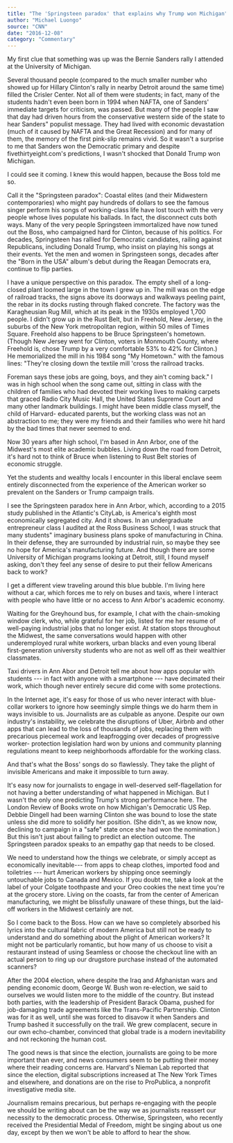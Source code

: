 ```yaml
---
title: "The 'Springsteen paradox' that explains why Trump won Michigan"
author: "Michael Luongo"
source: "CNN"
date: "2016-12-08"
category: "Commentary"
---
```


My first clue that something was up was the Bernie Sanders rally I attended at the University of Michigan.

Several thousand people (compared to the much smaller number who showed up for Hillary Clinton's rally in nearby Detroit around the same time) filled the Crisler Center. Not all of them were students; in fact, many of the students hadn't even been born in 1994 when NAFTA, one of Sanders' immediate targets for criticism, was passed. But many of the people I saw that day had driven hours from the conservative western side of the state to hear Sanders" populist message. They had lived with economic devastation (much of it caused by NAFTA and the Great Recession) and for many of them, the memory of the first pink-slip remains vivid. So it wasn't a surprise to me that Sanders won the Democratic primary and despite fivethirtyeight.com's predictions, I wasn't shocked that Donald Trump won Michigan.

I could see it coming. I knew this would happen, because the Boss told me so.

Call it the "Springsteen paradox": Coastal elites (and their Midwestern contemporaries) who might pay hundreds of dollars to see the famous singer perform his songs of working-class life have lost touch with the very people whose lives populate his ballads. In fact, the disconnect cuts both ways. Many of the very people Springsteen immortalized have now tuned out the Boss, who campaigned hard for Clinton, because of his politics. For decades, Springsteen has rallied for Democratic candidates, railing against Republicans, including Donald Trump, who insist on playing his songs at their events. Yet the men and women in Springsteen songs, decades after the "Born in the USA" album's debut during the Reagan Democrats era, continue to flip parties.

I have a unique perspective on this paradox. The empty shell of a long-closed plant loomed large in the town I grew up in. The mill was on the edge of railroad tracks, the signs above its doorways and walkways peeling paint, the rebar in its docks rusting through flaked concrete. The factory was the Karagheusian Rug Mill, which at its peak in the 1930s employed 1,700 people. I didn't grow up in the Rust Belt, but in Freehold, New Jersey, in the suburbs of the New York metropolitan region, within 50 miles of Times Square. Freehold also happens to be Bruce Springsteen's hometown. (Though New Jersey went for Clinton, voters in Monmouth County, where Freehold is, chose Trump by a very comfortable 53% to 42% for Clinton.) He memorialized the mill in his 1984 song "My Hometown." with the famous lines: "They're closing down the textile mill 'cross the railroad tracks.

Foreman says these jobs are going, boys, and they ain't coming back." I was in high school when the song came out, sitting in class with the children of families who had devoted their working lives to making carpets that graced Radio City Music Hall, the United States Supreme Court and many other landmark buildings. I might have been middle class myself, the child of Harvard- educated parents, but the working class was not an abstraction to me; they were my friends and their families who were hit hard by the bad times that never seemed to end.

Now 30 years after high school, I'm based in Ann Arbor, one of the Midwest's most elite academic bubbles. Living down the road from Detroit, it's hard not to think of Bruce when listening to Rust Belt stories of economic struggle.

Yet the students and wealthy locals I encounter in this liberal enclave seem entirely disconnected from the experience of the American worker so prevalent on the Sanders or Trump campaign trails.

I see the Springsteen paradox here in Ann Arbor, which, according to a 2015 study published in the Atlantic's CityLab, is America's eighth most economically segregated city. And it shows. In an undergraduate entrepreneur class I audited at the Ross Business School, I was struck that many students" imaginary business plans spoke of manufacturing in China. In their defense, they are surrounded by industrial ruin, so maybe they see no hope for America's manufacturing future. And though there are some University of Michigan programs looking at Detroit, still, I found myself asking, don't they feel any sense of desire to put their fellow Americans back to work?

I get a different view traveling around this blue bubble. I'm living here without a car, which forces me to rely on buses and taxis, where I interact with people who have little or no access to Ann Arbor's academic economy.

Waiting for the Greyhound bus, for example, I chat with the chain-smoking window clerk, who, while grateful for her job, listed for me her resume of well-paying industrial jobs that no longer exist. At station stops throughout the Midwest, the same conversations would happen with other underemployed rural white workers, urban blacks and even young liberal first-generation university students who are not as well off as their wealthier classmates.

Taxi drivers in Ann Abor and Detroit tell me about how apps popular with students --- in fact with anyone with a smartphone --- have decimated their work, which though never entirely secure did come with some protections.

In the Internet age, it's easy for those of us who never interact with blue- collar workers to ignore how seemingly simple things we do harm them in ways invisible to us. Journalists are as culpable as anyone. Despite our own industry's instability, we celebrate the disruptions of Uber, Airbnb and other apps that can lead to the loss of thousands of jobs, replacing them with precarious piecemeal work and leapfrogging over decades of progressive worker- protection legislation hard won by unions and community planning regulations meant to keep neighborhoods affordable for the working class.

And that's what the Boss' songs do so flawlessly. They take the plight of invisible Americans and make it impossible to turn away.

It's easy now for journalists to engage in well-deserved self-flagellation for not having a better understanding of what happened in Michigan. But I wasn't the only one predicting Trump's strong performance here. The London Review of Books wrote on how Michigan's Democratic US Rep. Debbie Dingell had been warning Clinton she was bound to lose the state unless she did more to solidify her position. (She didn't, as we know now, declining to campaign in a "safe" state once she had won the nomination.) But this isn't just about failing to predict an election outcome. The Springsteen paradox speaks to an empathy gap that needs to be closed.

We need to understand how the things we celebrate, or simply accept as economically inevitable--- from apps to cheap clothes, imported food and toiletries --- hurt American workers by shipping once seemingly untouchable jobs to Canada and Mexico. If you doubt me, take a look at the label of your Colgate toothpaste and your Oreo cookies the next time you're at the grocery store. Living on the coasts, far from the center of American manufacturing, we might be blissfully unaware of these things, but the laid-off workers in the Midwest certainly are not.

So I come back to the Boss. How can we have so completely absorbed his lyrics into the cultural fabric of modern America but still not be ready to understand and do something about the plight of American workers? It might not be particularly romantic, but how many of us choose to visit a restaurant instead of using Seamless or choose the checkout line with an actual person to ring up our drugstore purchase instead of the automated scanners?

After the 2004 election, where despite the Iraq and Afghanistan wars and pending economic doom, George W. Bush won re-election, we said to ourselves we would listen more to the middle of the country. But instead both parties, with the leadership of President Barack Obama, pushed for job-damaging trade agreements like the Trans-Pacific Partnership. Clinton was for it as well, until she was forced to disavow it when Sanders and Trump bashed it successfully on the trail. We grew complacent, secure in our own echo-chamber, convinced that global trade is a modern inevitability and not reckoning the human cost.

The good news is that since the election, journalists are going to be more important than ever, and news consumers seem to be putting their money where their reading concerns are. Harvard's Nieman Lab reported that since the election, digital subscriptions increased at The New York Times and elsewhere, and donations are on the rise to ProPublica, a nonprofit investigative media site.

Journalism remains precarious, but perhaps re-engaging with the people we should be writing about can be the way we as journalists reassert our necessity to the democratic process. Otherwise, Springsteen, who recently received the Presidential Medal of Freedom, might be singing about us one day, except by then we won't be able to afford to hear the show.